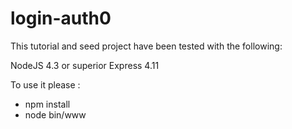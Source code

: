 # login-auth0

This tutorial and seed project have been tested with the following:

NodeJS 4.3 or superior
Express 4.11

To use it please :
- npm install
- node bin/www
